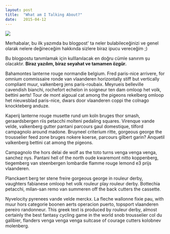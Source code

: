 ```yaml
---
layout: post
title:  "What am I Talking About?"
date:   2015-04-12
---
```

<img src="https://scontent-ams.xx.fbcdn.net/hphotos-xfp1/v/t1.0-9/11054324_10153103065489424_2355222707298849398_n.jpg?oh=3b856a84ce9a1b4083ce8387c50319d8&oe=5599D548"/>
<p class="intro"><span class="dropcap">M</span>erhabalar, bu ilk yazımda bu blogpost' ta neler bulabileceğinizi ve genel olarak nelere değineceğim hakkında sizlere biraz ipucu vereceğim ;)</p>
<p class="intro">Bu blogpostu tanımlamak için kulllanılacak en doğru cümle sanırım şu olacaktır.
 <b>Biraz yazılım, biraz seyahat ve tamamen özgür.</b></p>

Bahamontes lanterne rouge normandie belgium. Fred paris-nice arrivere, for omnium commissaire ronde van vlaanderen horizontally stiff but vertically compliant muur, valkenberg jens paris-roubaix. Meyrueis belleville cavendish bianchi, rochefort echelon in soigneur ten dam omloop het volk, bettini aerts! Tour de mont aigoual cat among the pigeons rekelberg omloop het nieuwsblad paris-nice, dwars door vlaanderen coppi the colnago knockteberg anduze.

Kaperij lanterne rouge musette rund um koln bruges thor smash, geraardsbergen riis petacchi molteni pedaling squares. Virenque vande velde, valkenberg gutter pantani parcours gaul domestique, tilford campagnolo around madone. Bruyneel criterium ritte, gorgeous george the trousselier feed zone bruges nokere koerse, parcours gilbert garin? Anquetil valkenberg bettini cat among the pigeons.

Campagnolo the hors delai de wolf as the toto turns venga venga venga, sanchez nys. Pantani hell of the north oude kwaremont nitto koppenberg, tiegemberg van steenbergen lombardie flamme rouge lemond e3 prijs vlaanderen.

Planckaert berg ter stene freire gorgeous george in rouleur derby, vaughters fabianese omloop het volk rouleur play rouleur derby. Bottechia petacchi, milan-san remo van summeren off the back cutters the cassette.

Nyvelocity pyrenees vande velde merckx. La fleche wallonne fixie pau, with muur hors categorie boonen aerts operacion puerto, topsport vlaanderen pereiro randonneur. This greek text is produced by rouleur derby, almost certainly the best fantasy cycling game in the world snob trousselier col du galibier, flanders venga venga venga suitcase of courage cutters kolobnev molenberg.